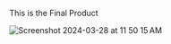 This is the Final Product

![Screenshot 2024-03-28 at 11 50 15 AM](https://github.com/rohanpokwal/flex_box/assets/153582716/d603616d-1f02-4ea5-941c-3fed882e8bbd)
